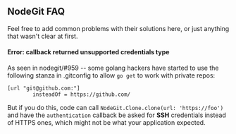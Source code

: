 NodeGit FAQ
-----------

Feel free to add common problems with their solutions here, or just anything that wasn't clear at first.

#### Error: callback returned unsupported credentials type ####

As seen in nodegit/#959 -- some golang hackers have started to use the following stanza in .gitconfig to allow `go get` to work with private repos:
```
[url "git@github.com:"]
        insteadOf = https://github.com/
```
But if you do this, code can call `NodeGit.Clone.clone(url: 'https://foo')` and have the `authentication` callback be asked for **SSH** credentials instead of HTTPS ones, which might not be what your application expected.
